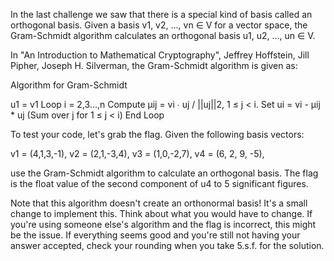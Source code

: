 In the last challenge we saw that there is a special kind of basis called an orthogonal basis. Given a basis v1, v2, ..., vn ∈ V for a vector space, the Gram-Schmidt algorithm calculates an orthogonal basis u1, u2, ..., un ∈ V.

In "An Introduction to Mathematical Cryptography", Jeffrey Hoffstein, Jill Pipher, Joseph H. Silverman, the Gram-Schmidt algorithm is given as:

Algorithm for Gram-Schmidt

u1 = v1
Loop i = 2,3...,n
   Compute μij = vi ∙ uj / ||uj||2, 1 ≤ j < i.
   Set ui = vi - μij * uj (Sum over j for 1 ≤ j < i)
End Loop


To test your code, let's grab the flag. Given the following basis vectors:

v1 = (4,1,3,-1), v2 = (2,1,-3,4), v3 = (1,0,-2,7), v4 = (6, 2, 9, -5),

use the Gram-Schmidt algorithm to calculate an orthogonal basis. The flag is the float value of the second component of u4 to 5 significant figures.

Note that this algorithm doesn't create an orthonormal basis! It's a small change to implement this. Think about what you would have to change. If you're using someone else's algorithm and the flag is incorrect, this might be the issue. If everything seems good and you're still not having your answer accepted, check your rounding when you take 5.s.f. for the solution.